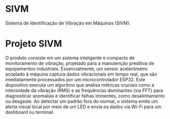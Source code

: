 # SIVM
Sistema de Identificação de Vibração em Máquinas (SIVM).

# Projeto SIVM
O produto consiste em um sistema inteligente e compacto de monitoramento de vibração, projetado para a manutenção preditiva de equipamentos industriais. Essencialmente, um sensor acelerômetro acoplado à máquina captura dados vibracionais em tempo real, que são imediatamente processados por um microcontrolador ESP32. Este dispositivo executa um algoritmo que analisa métricas cruciais como a intensidade da vibração (RMS) e as frequências dominantes (via FFT) para diagnosticar anomalias e identificar falhas iminentes, como desalinhamento ou desgaste. Ao detectar um padrão fora do normal, o sistema emite um alerta visual local por meio de um LED e envia os dados via Wi-Fi para um dashboard ou terminal.
